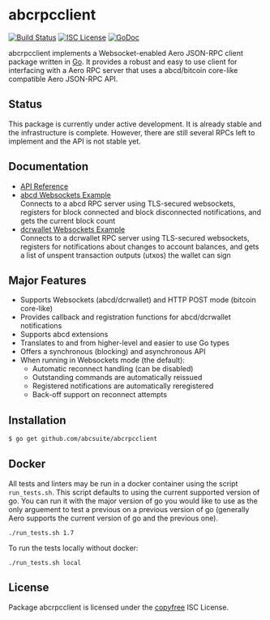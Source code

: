 abcrpcclient
============

[![Build Status](http://img.shields.io/travis/abcsuite/abcrpcclient.svg)](https://travis-ci.org/abcsuite/abcrpcclient)
[![ISC License](http://img.shields.io/badge/license-ISC-blue.svg)](http://copyfree.org)
[![GoDoc](https://img.shields.io/badge/godoc-reference-blue.svg)](http://godoc.org/github.com/abcsuite/abcrpcclient)

abcrpcclient implements a Websocket-enabled Aero JSON-RPC client package
written in [Go](http://golang.org/).  It provides a robust and easy to use
client for interfacing with a Aero RPC server that uses a
abcd/bitcoin core-like compatible Aero JSON-RPC API.

## Status

This package is currently under active development.  It is already stable and
the infrastructure is complete.  However, there are still several RPCs left to
implement and the API is not stable yet.

## Documentation

* [API Reference](http://godoc.org/github.com/abcsuite/abcrpcclient)
* [abcd Websockets Example](https://github.com/abcsuite/abcrpcclient/blob/master/examples/dcrdwebsockets)  
  Connects to a abcd RPC server using TLS-secured websockets, registers for
  block connected and block disconnected notifications, and gets the current
  block count
* [dcrwallet Websockets Example](https://github.com/abcsuite/abcrpcclient/blob/master/examples/dcrwalletwebsockets)  
  Connects to a dcrwallet RPC server using TLS-secured websockets, registers for
  notifications about changes to account balances, and gets a list of unspent
  transaction outputs (utxos) the wallet can sign

## Major Features

* Supports Websockets (abcd/dcrwallet) and HTTP POST mode (bitcoin core-like)
* Provides callback and registration functions for abcd/dcrwallet notifications
* Supports abcd extensions
* Translates to and from higher-level and easier to use Go types
* Offers a synchronous (blocking) and asynchronous API
* When running in Websockets mode (the default):
  * Automatic reconnect handling (can be disabled)
  * Outstanding commands are automatically reissued
  * Registered notifications are automatically reregistered
  * Back-off support on reconnect attempts

## Installation

```bash
$ go get github.com/abcsuite/abcrpcclient
```

## Docker

All tests and linters may be run in a docker container using the script `run_tests.sh`.  This script defaults to using the current supported version of go.  You can run it with the major version of go you would like to use as the only arguement to test a previous on a previous version of go (generally Aero supports the current version of go and the previous one).

```
./run_tests.sh 1.7
```

To run the tests locally without docker:

```
./run_tests.sh local
```

## License

Package abcrpcclient is licensed under the [copyfree](http://copyfree.org) ISC
License.
